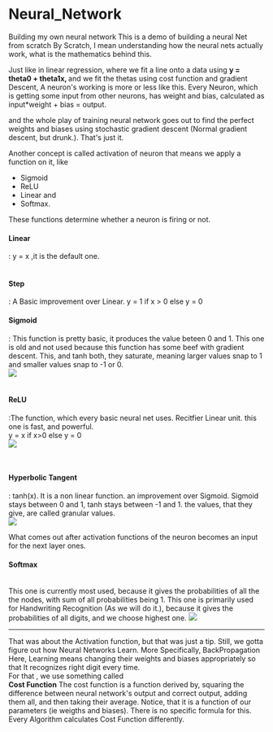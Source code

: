 # Neural_Network
 Building my own neural network
This is a demo of building a neural Net from scratch
By Scratch, I mean understanding how the neural nets actually work, what is the mathematics behind this.

Just like in linear regression, where we fit a line onto a data using
 <b> y = theta0 + theta1x, </b>
 and we fit the thetas using cost function and gradient Descent, A neuron's working is more or less like this.
 Every Neuron, which is getting some input from other neurons, has weight and bias, calculated as
 input*weight + bias = output.

 and the whole play of training neural network goes out to find the perfect weights and biases using
 stochastic gradient descent (Normal gradient descent, but drunk.). That's just it.

Another concept is called activation of neuron
 that means we apply a function on it, like
 <ul>
 <li>Sigmoid</li>
 <li>ReLU</li>
 <li>Linear and</li>
 <li>Softmax.</li> </ul>
 These functions determine whether a neuron is firing or not.
 <br>
 <h4> Linear</h4> : y = x ,it is the default one.<br> 
 <br><h4> Step </h4> : A Basic improvement over Linear. y = 1 if x > 0 else y = 0  
 <br><h4> Sigmoid</h4> : This function is pretty basic, it produces the value beteen 0 and 1. This one is old and not used because this function has some beef with gradient descent. This, and tanh both, they saturate, meaning larger values snap to 1 and smaller values snap to -1 or 0.<br>
 <img src="https://mathworld.wolfram.com/images/equations/SigmoidFunction/NumberedEquation1.gif"><br>
 <br><h4> ReLU</h4> :The function, which every basic neural net uses. Recitfier Linear unit. this one is fast, and powerful. <br> y = x if x>0 else y = 0 <br> <img src="https://3qeqpr26caki16dnhd19sv6by6v-wpengine.netdna-ssl.com/wp-content/uploads/2018/10/Line-Plot-of-Rectified-Linear-Activation-for-Negative-and-Positive-Inputs.png"><br>
 
 <br><h4> Hyperbolic Tangent</h4> : tanh(x). It is a non linear function. an improvement over Sigmoid. Sigmoid stays between 0 and 1, tanh stays between -1 and 1. the values, that they give, are called granular values.<br><img src="https://mathworld.wolfram.com/images/interactive/TanhReal.gif"><br>

 What comes out after activation functions of the neuron becomes an input for the next layer ones.
 
 <h4>Softmax</h4>
<br>This one is currently most used, because it gives the probabilities of all the the nodes, with sum of all probabilities being 1. This one is primarily used for Handwriting Recognition (As we will do it.), because it gives the probabilities of all digits, and we choose highest one.
<img src = 'https://www.gstatic.com/education/formulas2/-1/en/softmax_function.svg' >

<hr>
That was about the Activation function, but that was just a tip. Still, we gotta figure out how Neural Networks Learn. More Specifically, BackPropagation <br>
Here, Learning means changing their weights and biases appropriately so that It recognizes right digit every time.<br>
For that , we use something called <br>
<strong>Cost Function</strong>
The cost function is a function derived by, squaring the difference between neural network's output and correct output, adding them all, and then taking their average. Notice, that it is a function of our parameters (ie weigths and biases). There is no specific formula for this. Every Algorithm calculates Cost Function differently. 
